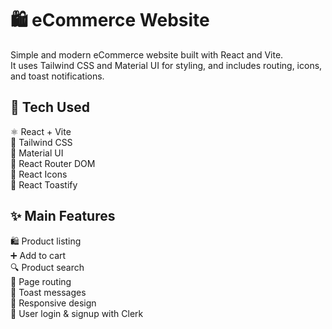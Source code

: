 # 🛍️ eCommerce Website  
Simple and modern eCommerce website built with React and Vite.  
It uses Tailwind CSS and Material UI for styling, and includes routing, icons, and toast notifications.

## 🧰 Tech Used  
⚛️ React + Vite  
🎨 Tailwind CSS  
🧱 Material UI  
🧭 React Router DOM  
🌟 React Icons  
🔔 React Toastify  

## ✨ Main Features  
🛍️ Product listing  
➕ Add to cart  
🔍 Product search  
🔄 Page routing  
🔔 Toast messages  
📱 Responsive design  
🔐 User login & signup with Clerk
